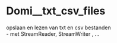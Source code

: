 # Domi__txt_csv_files
opslaan en lezen van txt en csv bestanden <br> - met StreamReader, StreamWriter , ...
